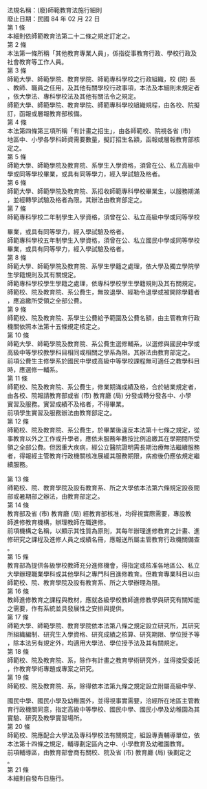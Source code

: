 法規名稱：(廢)師範教育法施行細則  
廢止日期：民國 84 年 02 月 22 日  
第 1 條  
本細則依師範教育法第二十二條之規定訂定之。  
第 2 條  
本法第一條所稱「其他教育專業人員」，係指從事教育行政、學校行政及  
社會教育等工作人員。  
第 3 條  
師範大學、師範學院、教育學院、師範專科學校之行政組織，校 (院) 長  
、教師、職員之任用，及其他有關學校行政事項，本法及本細則未規定者  
，依大學法、專科學校法及其他有關法令之規定。  
師範大學、師範學院、教育學院、師範專科學校組織規程，由各校、院擬  
訂，函報或層報教育部核備。  
第 4 條  
本法第四條第三項所稱「有計畫之招生」，由各師範校、院視各省 (市)  
地區中、小學各學科師資需要數量，擬訂招生名額，函報或層報教育部核  
定之。  
第 5 條  
師範大學、師範學院及教育院、系學生入學資格，須曾在公、私立高級中  
學或同等學校畢業，或具有同等學力，經入學試驗及格者。  
第 6 條  
師範大學、師範學院及教育院、系招收師範專科學校畢業生，以服務期滿  
，並經轉學試驗及格者為限。其辦法由教育部定之。  
第 7 條  
師範專科學校二年制學生入學資格，須曾在公、私立高級中學或同等學校  


畢業，或具有同等學力，經入學試驗及格者。  
師範專科學校五年制學生入學資格，須曾在公、私立國民中學或同等學校  
畢業，或具有同等學力，經入學試驗及格者。  
第 8 條  
師範大學、師範學院及教育院、系學生學籍之處理，依大學及獨立學院學  
生學籍規則及其有關規定。  
師範專科學校學生學籍之處理，依專科學校學生學籍規則及其有關規定。  
師範校、院及教育院、系公費生，無故退學、經勒令退學或被開除學籍者  
，應追繳所受領之全部公費。  
第 9 條  
師範校、院及教育院、系學生公費給予範圍及公費名額，由主管教育行政  
機關依照本法第十五條規定核定之。  
第 10 條  
師範大學、師範學院及教育院、系公費生選修輔系，以選修與國民中學或  
高級中等學校教學科目相同或相關之學系為限。其辦法由教育部定之。  
前項公費生主修學系於國民中學或高級中等學校課程無可適任之教學科目  
時，應選修一輔系。  
第 11 條  
師範校、院及教育院、系公費生，修業期滿成績及格，合於結業規定者，  
由各校、院報請教育部或省 (市) 教育廳 (局) 分發或轉分發各中、小學  
實習及服務。實習成績不及格者，不得畢業。  
前項學生實習及服務辦法由教育部定之。  
第 12 條  
師範校、院及教育院、系公費生，於畢業後違反本法第十七條之規定，從  
事教育以外之工作或升學者，應依未服務年數按比例追繳其在學期間所受  
領之全部公費。但因重大疾病，經公立醫院證明需長期治療無法繼續服務  
者，得報經主管教育行政機關核准展緩其服務期限，病癒後仍應依規定繼  
續服務。  


第 13 條  
師範校、院、教育學院及設有教育系、所之大學依本法第六條規定設夜間  
部或暑期部之辦法，由教育部定之。  
第 14 條  
教育部及省 (市) 教育廳 (局) 經教育部核准，均得視實際需要，專設教  
師進修教育機構，辦理教師在職進修。  
前項機構之名稱，以顯示其性質為原則，其每年辦理進修教育之計畫、進  
修研究之課程及進修人員之成績名冊，應報送所屬主管教育行政機關備查  
。  
第 15 條  
教育部為提供各級學校教師充分進修機會，得指定或核准各地區公、私立  
大學辦理職業學科或其他學科之專門科目進修教育。但教育專業科目以由  
師範校、院、教育學院及設有教育系、所之大學辦理為限。  
第 16 條  
教師進修教育之課程與教材，應就各級學校教師進修教學與研究有關知能  
之需要，作有系統並具發展性之安排與提供。  
第 17 條  
師範大學、師範學院、教育學院依本法第八條之規定設立研究所，其研究  
所組織編制、研究生入學資格、研究成績之核算、研究期限、學位授予等  
，除本法另有規定外，均適用大學法、學位授予法及其有關規定。  
第 18 條  
師範校、院及教育院、系，除作有計畫之教育學術研究外，並得接受委託  
，作教育學術專題或專案之研究。  
第 19 條  
師範校、院及教育院、系，除得依本法第九條之規定設立附屬高級中學、  


國民中學、國民小學及幼稚園外，並得視事實需要，洽經所在地區主管教  
育行政機關同意，指定高級中等學校、國民中學、國民小學及幼稚園為其  
實驗、研究及教學實習場所。  
第 20 條  
師範校、院應配合大學法及專科學校法有關規定，組設專責輔導單位，依  
本法第十四條之規定，輔導劃定區內之中、小學教育及幼稚園教育。  
前項輔導區，由教育部會商有關校、院及省 (市) 教育廳 (局) 後劃定之  
。  
第 21 條  
本細則自發布日施行。  


